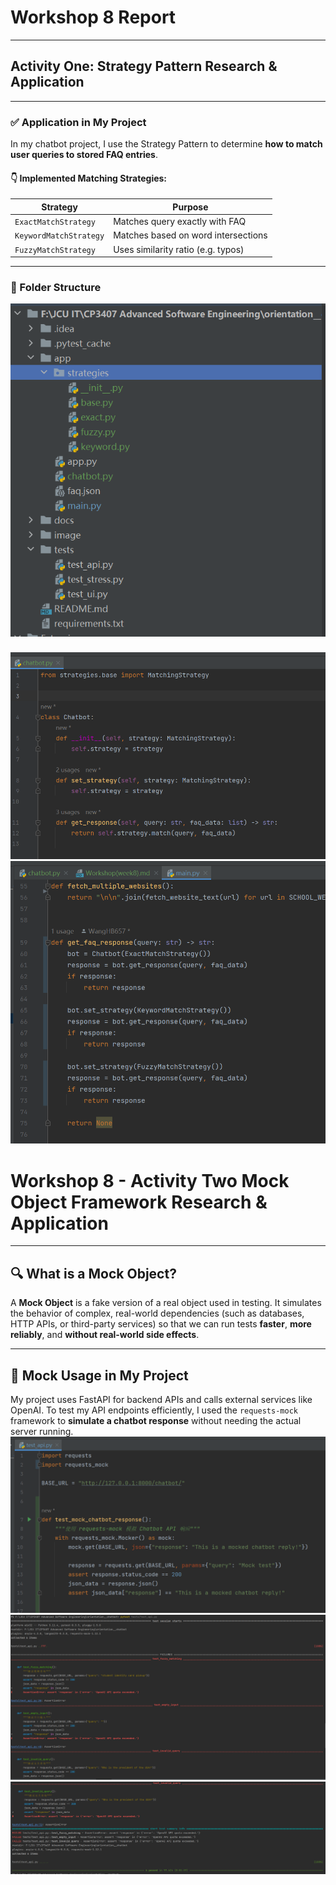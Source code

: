 # Workshop 8 Report

---

## Activity One: Strategy Pattern Research & Application

---

### ✅ Application in My Project

In my chatbot project, I use the Strategy Pattern to determine **how to match user queries to stored FAQ entries**.

#### 👇 Implemented Matching Strategies:

| Strategy              | Purpose                            |
|-----------------------|-------------------------------------|
| `ExactMatchStrategy`  | Matches query exactly with FAQ      |
| `KeywordMatchStrategy`| Matches based on word intersections |
| `FuzzyMatchStrategy`  | Uses similarity ratio (e.g. typos)  |

---

### 📁 Folder Structure
![folder](../image/week8_1.jpg)

### 
![folder](../image/week8_2.jpg)
![folder](../image/week8_3.jpg)


# Workshop 8 - Activity Two Mock Object Framework Research & Application

---

## 🔍 What is a Mock Object?

A **Mock Object** is a fake version of a real object used in testing. It simulates the behavior of complex, real-world dependencies (such as databases, HTTP APIs, or third-party services) so that we can run tests **faster**, **more reliably**, and **without real-world side effects**.

---

## 🧪 Mock Usage in My Project

My project uses FastAPI for backend APIs and calls external services like OpenAI. To test my API endpoints efficiently, I used the `requests-mock` framework to **simulate a chatbot response** without needing the actual server running.
![folder](../image/week8_4.jpg)
![folder](../image/week8_5.jpg)
![folder](../image/week8_6.jpg)